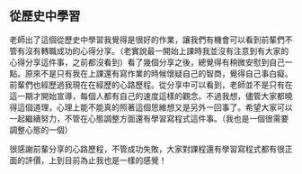 ## 從歷史中學習

老師出了這個從歷史中學習我覺得是很好的作業，讓我們有機會可以看到前輩們不管有沒有轉職成功的心得分享。（老實說最一開始上課時我並沒有注意到有大家的心得分享這件事，之前都沒看到）看了幾個分享之後，總覺得有稍微安慰到自己一點。原來不是只有我在上課還有寫作業的時候懷疑自己的智商，覺得自己事白癡。前輩們也經歷過我現在在經歷的心路歷程。從分享中可以看到，老師並不是只有在這一期才開始宣導，每個人都有自己的速度這樣的觀念。不過我想，儘管大家都曉得這個道理，心理上能不能真的照著這個思維想又是另外一回事了。希望大家可以一起繼續努力，不管在心態調整方面還有學習寫程式這件事。（我也是一個很需要調整心態的一個）

很感謝前輩分享的心路歷程，不管成功失敗，大家對課程還有學習寫程式都有很正面的評價，上到目前為止我也是一樣的感覺！
